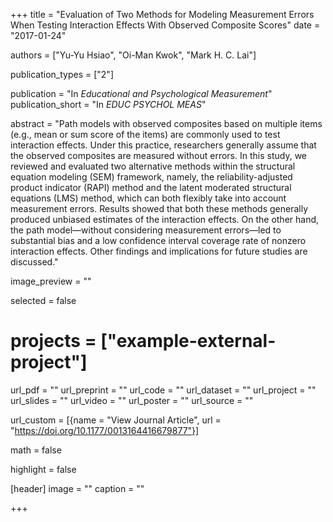 +++
title = "Evaluation of Two Methods for Modeling Measurement Errors When Testing Interaction Effects With Observed Composite Scores"
date = "2017-01-24"

authors = ["Yu-Yu Hsiao", "Oi-Man Kwok", "Mark H. C. Lai"]

publication_types = ["2"]

publication = "In *Educational and Psychological Measurement*"
publication_short = "In *EDUC PSYCHOL MEAS*"

abstract = "Path models with observed composites based on multiple items (e.g., mean or sum score of the items) are commonly used to test interaction effects. Under this practice, researchers generally assume that the observed composites are measured without errors. In this study, we reviewed and evaluated two alternative methods within the structural equation modeling (SEM) framework, namely, the reliability-adjusted product indicator (RAPI) method and the latent moderated structural equations (LMS) method, which can both flexibly take into account measurement errors. Results showed that both these methods generally produced unbiased estimates of the interaction effects. On the other hand, the path model—without considering measurement errors—led to substantial bias and a low confidence interval coverage rate of nonzero interaction effects. Other findings and implications for future studies are discussed."

image_preview = ""

selected = false

# projects = ["example-external-project"]

url_pdf = ""
url_preprint = ""
url_code = ""
url_dataset = ""
url_project = ""
url_slides = ""
url_video = ""
url_poster = ""
url_source = ""

url_custom = [{name = "View Journal Article", url = "https://doi.org/10.1177/0013164416679877"}]

math = false

highlight = false

[header]
image = ""
caption = ""

+++


